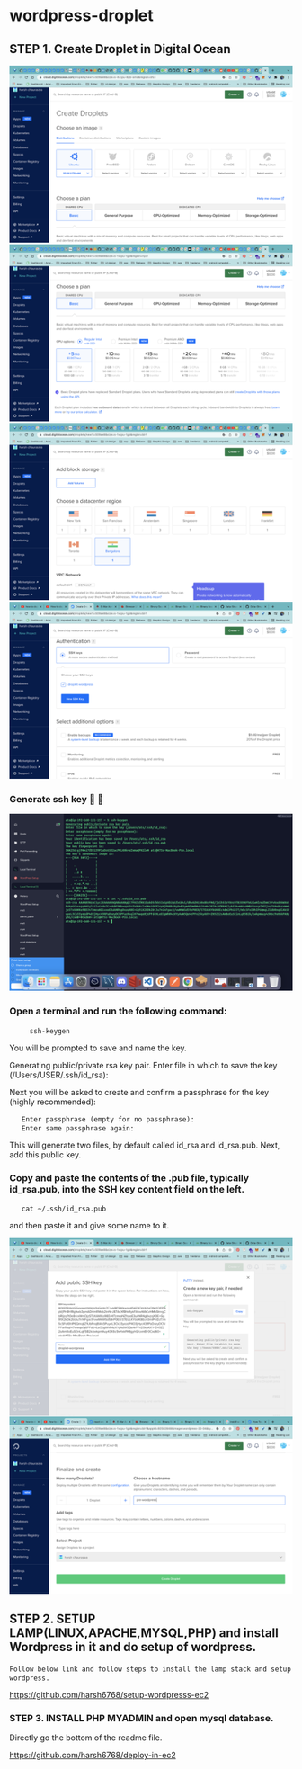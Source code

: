 # wordpress-droplet


## STEP 1. Create Droplet in Digital Ocean 

<img src="https://github.com/harsh6768/wordpress-droplet/blob/main/Screenshots/Screenshot%202022-02-01%20at%206.22.53%20PM.png"/>

<img src="https://github.com/harsh6768/wordpress-droplet/blob/main/Screenshots/Screenshot%202022-02-01%20at%206.23.16%20PM.png"/>

<img src="https://github.com/harsh6768/wordpress-droplet/blob/main/Screenshots/Screenshot%202022-02-01%20at%206.23.28%20PM.png"/>

<img src="https://github.com/harsh6768/wordpress-droplet/blob/main/Screenshots/Screenshot%202022-02-02%20at%2012.59.15%20PM.png"/>


  ### Generate ssh key 🔑 🔐 
  
  <img src="https://github.com/harsh6768/wordpress-droplet/blob/main/Screenshots/Screenshot%202022-02-02%20at%2012.58.07%20PM.png"/>
  
  
  ### Open a terminal and run the following command:
        
         ssh-keygen
           
You will be prompted to save and name the key.

Generating public/private rsa key pair. Enter file in which to save the key (/Users/USER/.ssh/id_rsa):
       
Next you will be asked to create and confirm a passphrase for the key (highly recommended):
 
 
       Enter passphrase (empty for no passphrase):
       Enter same passphrase again:

    
This will generate two files, by default called id_rsa and id_rsa.pub. Next, add this public key.
    
   ### Copy and paste the contents of the .pub file, typically id_rsa.pub, into the SSH key content field on the left.
    
       cat ~/.ssh/id_rsa.pub

and then paste it and give some name to it.
  
<img src="https://github.com/harsh6768/wordpress-droplet/blob/main/Screenshots/Screenshot%202022-02-02%20at%2012.58.39%20PM.png"/>


<img src="https://github.com/harsh6768/wordpress-droplet/blob/main/Screenshots/Screenshot%202022-02-02%20at%201.21.14%20PM.png"/>


## STEP 2. SETUP LAMP(LINUX,APACHE,MYSQL,PHP) and install Wordpress in it and do setup of wordpress. 

    Follow below link and follow steps to install the lamp stack and setup wordpress. 
    
 
 https://github.com/harsh6768/setup-wordpresss-ec2


### STEP 3. INSTALL PHP MYADMIN and open mysql database.

   Directly go the bottom of the readme file. 

https://github.com/harsh6768/deploy-in-ec2

